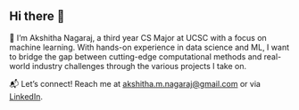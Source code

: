 ## Hi there 👋

🔭 I’m Akshitha Nagaraj, a third year CS Major at UCSC with a focus on machine learning. With hands-on experience in data science and ML, I want to bridge the gap between cutting-edge computational methods and real-world industry challenges through the various projects I take on.

📬 Let’s connect! Reach me at akshitha.m.nagaraj@gmail.com or via [LinkedIn](https://www.linkedin.com/in/akshitha-nagaraj).

<!--
**akshitha-nagaraj/akshitha-nagaraj** is a ✨ _special_ ✨ repository because its `README.md` (this file) appears on your GitHub profile.

Here are some ideas to get you started:

- 🔭 I’m currently working on ...
- 🌱 I’m currently learning ...
- 👯 I’m looking to collaborate on ...
- 🤔 I’m looking for help with ...
- 💬 Ask me about ...
- 📫 How to reach me: ...
- 😄 Pronouns: ...
- ⚡ Fun fact: ...
-->
